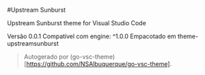 #Upstream Sunburst

Upstream Sunburst theme for Visual Studio Code

Versão 0.0.1
Compatível com engine: ^1.0.0
Empacotado em theme-upstreamsunburst

> Autogerado por (go-vsc-theme)[https://github.com/NSAlbuquerque/go-vsc-theme].